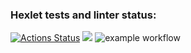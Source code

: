 ### Hexlet tests and linter status:
[![Actions Status](https://github.com/manylovv/frontend-project-lvl1/workflows/hexlet-check/badge.svg)](https://github.com/manylovv/frontend-project-lvl1/actions)
<a href="https://codeclimate.com/github/codeclimate/codeclimate/maintainability"><img src="https://api.codeclimate.com/v1/badges/a99a88d28ad37a79dbf6/maintainability" /></a>
![example workflow](https://github.com/manylovv/frontend-project-lvl1/actions/workflows/github-actions.yml/badge.svg)
